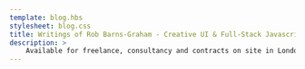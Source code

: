 ```yaml
---
template: blog.hbs
stylesheet: blog.css
title: Writings of Rob Barns-Graham - Creative UI & Full-Stack Javascript Develope
description: >
    Available for freelance, consultancy and contracts on site in London / South East, UK or remotely anywhere in the world from October 2017.
---
```

